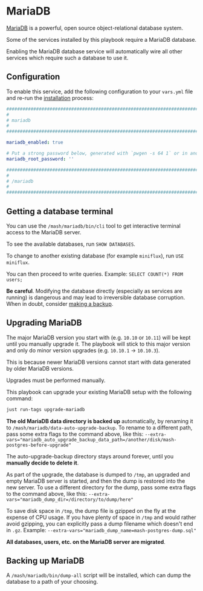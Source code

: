 # MariaDB

[MariaDB](https://mariadb.org/) is a powerful, open source object-relational database system.

Some of the services installed by this playbook require a MariaDB database.

Enabling the MariaDB database service will automatically wire all other services which require such a database to use it.


## Configuration

To enable this service, add the following configuration to your `vars.yml` file and re-run the [installation](../installing.md) process:

```yaml
########################################################################
#                                                                      #
# mariadb                                                              #
#                                                                      #
########################################################################

mariadb_enabled: true

# Put a strong password below, generated with `pwgen -s 64 1` or in another way
mariadb_root_password: ''

########################################################################
#                                                                      #
# /mariadb                                                             #
#                                                                      #
########################################################################
```


## Getting a database terminal

You can use the `/mash/mariadb/bin/cli` tool to get interactive terminal access to the MariaDB server.

To see the available databases, run `SHOW DATABASES`.

To change to another existing database (for example `miniflux`), run `USE miniflux`.

You can then proceed to write queries. Example: `SELECT COUNT(*) FROM users;`

**Be careful**. Modifying the database directly (especially as services are running) is dangerous and may lead to irreversible database corruption.
When in doubt, consider [making a backup](#backing-up-mariadb).


## Upgrading MariaDB

The major MariaDB version you start with (e.g. `10.10` or `10.11`) will be kept until you manually upgrade it. The playbook will stick to this major version and only do minor version upgrades (e.g. `10.10.1` -> `10.10.3`).

This is because newer MariaDB versions cannot start with data generated by older MariaDB versions.

Upgrades must be performed manually.

This playbook can upgrade your existing MariaDB setup with the following command:

```sh
just run-tags upgrade-mariadb
```

**The old MariaDB data directory is backed up** automatically, by renaming it to `/mash/mariadb/data-auto-upgrade-backup`.
To rename to a different path, pass some extra flags to the command above, like this: `--extra-vars="mariadb_auto_upgrade_backup_data_path=/another/disk/mash-postgres-before-upgrade"`

The auto-upgrade-backup directory stays around forever, until you **manually decide to delete it**.

As part of the upgrade, the database is dumped to `/tmp`, an upgraded and empty MariaDB server is started, and then the dump is restored into the new server.
To use a different directory for the dump, pass some extra flags to the command above, like this: `--extra-vars="mariadb_dump_dir=/directory/to/dump/here"`

To save disk space in `/tmp`, the dump file is gzipped on the fly at the expense of CPU usage.
If you have plenty of space in `/tmp` and would rather avoid gzipping, you can explicitly pass a dump filename which doesn't end in `.gz`.
Example: `--extra-vars="mariadb_dump_name=mash-postgres-dump.sql"`

**All databases, users, etc. on the MariaDB server are migrated**.


## Backing up MariaDB

A `/mash/mariadb/bin/dump-all` script will be installed, which can dump the database to a path of your choosing.
